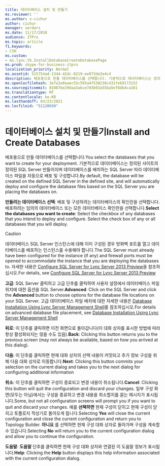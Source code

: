 ```yaml
---
title: 데이터베이스 설치 및 만들기
ms.reviewer: ''
ms.author: v-cichur
author: cichur
manager: serdars
ms.date: 11/17/2018
audience: ITPro
ms.topic: article
f1.keywords:
- CSH
ms.custom:
- ms.lync.tb.InstallDatabaseCreateDatabasePage
ms.prod: skype-for-business-itpro
localization_priority: Normal
ms.assetid: 515754ad-1344-42dc-8219-ee973de2e4c4
description: 배포용으로 만들 데이터베이스를 선택합니다. 기본적으로 데이터베이스는 정의된 사이트의 정의된 SQL Server 만들어지며 데이터베이스를 배치하는 SQL Server 따라 데이터베이스 파일을 자동으로 배포 및 구성합니다.
ms.openlocfilehash: 3e7e2e0aaec55c595a4f538238c431feb9173152
ms.sourcegitcommit: 01087be29daa3abce7d3b03a55ba5ef8db4ca161
ms.translationtype: MT
ms.contentlocale: ko-KR
ms.lasthandoff: 03/23/2021
ms.locfileid: "51120930"
---
```

# <a name="install-and-create-databases"></a><span data-ttu-id="20f93-104">데이터베이스 설치 및 만들기</span><span class="sxs-lookup"><span data-stu-id="20f93-104">Install and Create Databases</span></span>

<span data-ttu-id="20f93-105">배포용으로 만들 데이터베이스를 선택합니다.</span><span class="sxs-lookup"><span data-stu-id="20f93-105">You select the databases that you want to create for your deployment.</span></span> <span data-ttu-id="20f93-106">기본적으로 데이터베이스는 정의된 사이트의 정의된 SQL Server 만들어지며 데이터베이스를 배치하는 SQL Server 따라 데이터베이스 파일을 자동으로 배포 및 구성합니다.</span><span class="sxs-lookup"><span data-stu-id="20f93-106">By default, the database will be created on the defined SQL Server in the defined site, and will automatically deploy and configure the database files based on the SQL Server you are placing the databases on.</span></span>

 <span data-ttu-id="20f93-p103">**만들려는 데이터베이스 선택**: 배포 및 구성하려는 데이터베이스의 확인란을 선택합니다. 배포하려는 임의의 데이터베이스 또는 모든 데이터베이스 확인란을 선택합니다.</span><span class="sxs-lookup"><span data-stu-id="20f93-p103">**Select the databases you want to create**: Select the checkbox of any databases that you intend to deploy and configure. Select the check box of any or all databases that you will deploy.</span></span>

> [!CAUTION]
> <span data-ttu-id="20f93-109">데이터베이스 SQL Server 인스턴스에 대해 이미 구성된 경우 방화벽 포트를 열고 데이터베이스를 배포하는 인스턴스를 수용해야 합니다.</span><span class="sxs-lookup"><span data-stu-id="20f93-109">The SQL Server must already have been configured for the instance (if any) and firewall ports must be opened to accommodate the instance that you are deploying the databases to.</span></span> <span data-ttu-id="20f93-110">자세한 내용은 [Configure SQL Server for Lync Server 2013 Preview](/previous-versions/office/lync-server-2013/lync-server-2013-configure-sql-server-for-lync-server)을 참조하십시오.</span><span class="sxs-lookup"><span data-stu-id="20f93-110">For details, see [Configure SQL Server for Lync Server 2013 Preview](/previous-versions/office/lync-server-2013/lync-server-2013-configure-sql-server-for-lync-server)</span></span>

 <span data-ttu-id="20f93-111">**고급**: SQL Server 클릭하고 고급  단추를 클릭하여 사용자 설정에서 데이터베이스 파일 위치에 대한 옵션을 SQL Server.</span><span class="sxs-lookup"><span data-stu-id="20f93-111">**Advanced**: Click on the SQL Server and click the **Advanced** button to choose options for the database file locations on your SQL Server.</span></span> <span data-ttu-id="20f93-112">고급 데이터베이스 파일 배치에 대한 자세한 내용은 [Database Installation Using Lync Server Management Shell](/previous-versions/office/lync-server-2013/lync-server-2013-database-installation-using-lync-server-management-shell)를 참조하십시오.</span><span class="sxs-lookup"><span data-stu-id="20f93-112">For details on advanced database file placement, see [Database Installation Using Lync Server Management Shell](/previous-versions/office/lync-server-2013/lync-server-2013-database-installation-using-lync-server-management-shell)</span></span>

 <span data-ttu-id="20f93-113">**뒤로**: 이 단추를 클릭하면 이전 화면으로 돌아갑니다(이 대화 상자를 표시한 방법에 따라 항상 활성화되지는 않을 수도 있음).</span><span class="sxs-lookup"><span data-stu-id="20f93-113">**Back**: Clicking this button returns you to the previous screen (may not always be available, based on how you arrived at this dialog).</span></span>

 <span data-ttu-id="20f93-114">**다음**: 이 단추를 클릭하면 현재 대화 상자의 선택 내용이 커밋되고 추가 정보 구성을 위해 다음 대화 상자로 이동합니다.</span><span class="sxs-lookup"><span data-stu-id="20f93-114">**Next**: Clicking this button commits your selection on the current dialog and takes you to the next dialog for configuring additional information</span></span>

 <span data-ttu-id="20f93-115">**취소**: 이 단추를 클릭하면 구성이 종료되고 변경 내용이 취소됩니다.</span><span class="sxs-lookup"><span data-stu-id="20f93-115">**Cancel**: Clicking this button will quit the configuration and discard your changes.</span></span> <span data-ttu-id="20f93-116">일부 구성 화면(모두는 아님)에서는 구성을 종료하고 변경 내용을 취소할지를 묻는 메시지가 표시됩니다.</span><span class="sxs-lookup"><span data-stu-id="20f93-116">Some, but not all configuration screens will prompt you if you want to quit and discard your changes.</span></span> <span data-ttu-id="20f93-117">예를 **선택하면** 현재 구성이 닫히고 현재 구성이 닫히고 토폴로지 작성기로 돌아오게 됩니다.</span><span class="sxs-lookup"><span data-stu-id="20f93-117">Selecting **Yes** will close the current configuration and close the current configuration and return you to Topology Builder.</span></span> <span data-ttu-id="20f93-118">**아니요** 를 선택하면 현재 구성 대화 상자로 돌아가며 구성을 계속할 수 있습니다.</span><span class="sxs-lookup"><span data-stu-id="20f93-118">Selecting **No** will return you to the current configuration dialog and allow you to continue the configuration.</span></span>

 <span data-ttu-id="20f93-119">**도움말**: **도움말** 단추를 클릭하면 현재 구성 대화 상자와 연결된 이 도움말 정보가 표시됩니다.</span><span class="sxs-lookup"><span data-stu-id="20f93-119">**Help**: Clicking the **Help** button displays this help information associated with the current configuration dialog.</span></span>